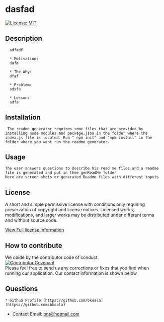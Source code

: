 # dasfad
  [![License: MIT](https://img.shields.io/badge/License-MIT-yellow.svg)](https://opensource.org/licenses/MIT)

  ## Description

      adfadf

      * Motivation: 
      dafa

      * The Why: 
      dfaf

      * Problem:
      adsfa

      * Lesson:
      adfa

  ## Installation
     The readme generator requires some files that are provided by installing node modules and package.json in the folder where the index.js file is located. Run " npm init" and "npm install" in the folder where you want run the readme generator.
    
  ## Usage
    The user answers questions to describe his read me files and a readme file is generated and put in thee genReadMe folder
    Here are screen shots or generated Readme files with different inputs
  
  ## License
   A short and simple permissive license with conditions only requiring preservation of copyright and license notices. Licensed works, modifications, and larger works may be distributed under different terms and without source code.  

  [View Full license information ](https://choosealicense.com/licenses/mit/)

  ## How to contribute  
   We obide by the contributor code of conduct.  
   [![Contributor Covenant](https://img.shields.io/badge/Contributor%20Covenant-2.1-4baaaa.svg)](code_of_conduct.md)  
   Please feel free to send us any corrections or fixes that you find when running our application. Our contact information is shown below.   
  
   ## Questions
    * Github Profile:[https://github.com/bkoala] (https://github.com/bkoala)  
    
   * Contact Email: bnt@hotmail.com
